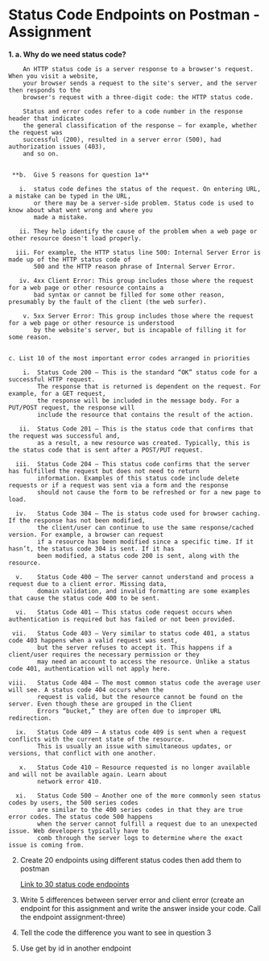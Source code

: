 # Status Code Endpoints on Postman - Assignment <br>

**1. a. Why do we need status code?**

        An HTTP status code is a server response to a browser's request. When you visit a website, 
        your browser sends a request to the site's server, and the server then responds to the 
        browser's request with a three-digit code: the HTTP status code.

        Status and error codes refer to a code number in the response header that indicates 
        the general classification of the response — for example, whether the request was 
        successful (200), resulted in a server error (500), had authorization issues (403), 
        and so on.  
        
        
     **b.  Give 5 reasons for question 1a**
    
       i.  status code defines the status of the request. On entering URL, a mistake can be typed in the URL,
           or there may be a server-side problem. Status code is used to know about what went wrong and where you
           made a mistake.    
           
       ii. They help identify the cause of the problem when a web page or other resource doesn't load properly.
       
      iii. For example, the HTTP status line 500: Internal Server Error is made up of the HTTP status code of 
           500 and the HTTP reason phrase of Internal Server Error.
           
       iv. 4xx Client Error: This group includes those where the request for a web page or other resource contains a
           bad syntax or cannot be filled for some other reason, presumably by the fault of the client (the web surfer).
           
        v. 5xx Server Error: This group includes those where the request for a web page or other resource is understood
           by the website's server, but is incapable of filling it for some reason.
           
           
    c. List 10 of the most important error codes arranged in priorities
           
        i.  Status Code 200 – This is the standard “OK” status code for a successful HTTP request. 
            The response that is returned is dependent on the request. For example, for a GET request, 
            the response will be included in the message body. For a PUT/POST request, the response will 
            include the resource that contains the result of the action.
            
       ii.  Status Code 201 – This is the status code that confirms that the request was successful and, 
            as a result, a new resource was created. Typically, this is the status code that is sent after a POST/PUT request.
            
      iii.  Status Code 204 – This status code confirms that the server has fulfilled the request but does not need to return 
            information. Examples of this status code include delete requests or if a request was sent via a form and the response
            should not cause the form to be refreshed or for a new page to load.
            
      iv.   Status Code 304 – The is status code used for browser caching. If the response has not been modified, 
            the client/user can continue to use the same response/cached version. For example, a browser can request 
            if a resource has been modified since a specific time. If it hasn’t, the status code 304 is sent. If it has
            been modified, a status code 200 is sent, along with the resource.
            
      v.    Status Code 400 – The server cannot understand and process a request due to a client error. Missing data, 
            domain validation, and invalid formatting are some examples that cause the status code 400 to be sent.
            
      vi.   Status Code 401 – This status code request occurs when authentication is required but has failed or not been provided.
      
     vii.   Status Code 403 – Very similar to status code 401, a status code 403 happens when a valid request was sent, 
            but the server refuses to accept it. This happens if a client/user requires the necessary permission or they 
            may need an account to access the resource. Unlike a status code 401, authentication will not apply here.
            
    viii.   Status Code 404 – The most common status code the average user will see. A status code 404 occurs when the
            request is valid, but the resource cannot be found on the server. Even though these are grouped in the Client
            Errors “bucket,” they are often due to improper URL redirection.
            
      ix.   Status Code 409 – A status code 409 is sent when a request conflicts with the current state of the resource. 
            This is usually an issue with simultaneous updates, or versions, that conflict with one another.
            
       x.   Status Code 410 – Resource requested is no longer available and will not be available again. Learn about 
            network error 410.
            
      xi.   Status Code 500 – Another one of the more commonly seen status codes by users, the 500 series codes 
            are similar to the 400 series codes in that they are true error codes. The status code 500 happens 
            when the server cannot fulfill a request due to an unexpected issue. Web developers typically have to 
            comb through the server logs to determine where the exact issue is coming from.
       
       
       
  2.  Create 20 endpoints using different status codes then add them to postman

        [Link to 30 status code endpoints](./index.js)
  
  
  3.  Write 5 differences between server error and client error (create an endpoint for this assignment and write
      the answer inside your code. Call the endpoint assignment-three)


  4.  Tell the code the difference you want to see in question 3
  
  5.  Use get by id in another endpoint
  
  
